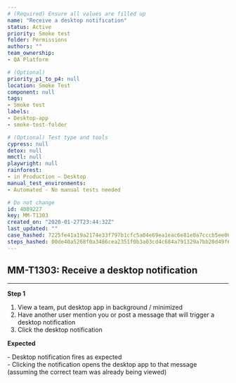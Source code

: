 ```yaml
---
# (Required) Ensure all values are filled up
name: "Receive a desktop notification"
status: Active
priority: Smoke test
folder: Permissions
authors: ""
team_ownership: 
- QA Platform

# (Optional)
priority_p1_to_p4: null
location: Smoke Test
component: null
tags: 
- Smoke test
labels: 
- Desktop-app
- smoke-test-folder

# (Optional) Test type and tools
cypress: null
detox: null
mmctl: null
playwright: null
rainforest: 
- in Production — Desktop
manual_test_environments: 
- Automated - No manual tests needed

# Do not change
id: 4089227
key: MM-T1303
created_on: "2020-01-27T23:44:32Z"
last_updated: ""
case_hashed: 7225fe41a19a2174e33f797b1cfc5a04e69ea1eac6e81e0a7cccb5ee068fedd84de6c9889137edfcc2444ddf96b0060a
steps_hashed: 00de40a5268f0a3486cea2351f0b3a03cd4c684a791329a7bb20d49f69f9b6de158f723d02893089ac52dcb06a630a6b
---
```


<!-- (Auto-generated) Based on frontmatter's "key" and "name" -->

## MM-T1303: Receive a desktop notification

---

**Step 1**

1. View a team, put desktop app in background / minimized
2. Have another user mention you or post a message that will trigger a desktop notification
3. Click the desktop notification

**Expected**

\- Desktop notification fires as expected\
\- Clicking the notification opens the desktop app to that message (assuming the correct team was already being viewed)
